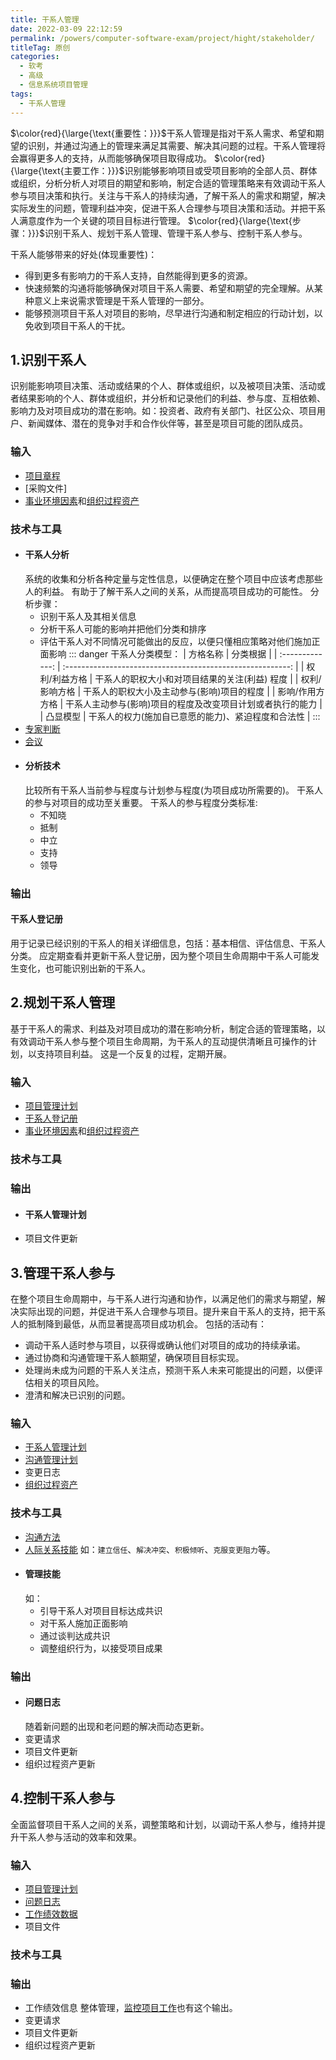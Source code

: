 ```yaml
---
title: 干系人管理
date: 2022-03-09 22:12:59
permalink: /powers/computer-software-exam/project/hight/stakeholder/
titleTag: 原创
categories: 
  - 软考
  - 高级
  - 信息系统项目管理
tags: 
  - 干系人管理
---
```

$\color{red}{\large{\text{重要性：}}}$干系人管理是指对干系人需求、希望和期望的识别，并通过沟通上的管理来满足其需要、解决其问题的过程。干系人管理将会赢得更多人的支持，从而能够确保项目取得成功。
$\color{red}{\large{\text{主要工作：}}}$识别能够影响项目或受项目影响的全部人员、群体或组织，分析分析人对项目的期望和影响，制定合适的管理策略来有效调动干系人参与项目决策和执行。关注与干系人的持续沟通，了解干系人的需求和期望，解决实际发生的问题，管理利益冲突，促进干系人合理参与项目决策和活动。并把干系人满意度作为一个关键的项目目标进行管理。
$\color{red}{\large{\text{步骤：}}}$识别干系人、规划干系人管理、管理干系人参与、控制干系人参与。
<!-- more -->
干系人能够带来的好处(体现重要性)：
- 得到更多有影响力的干系人支持，自然能得到更多的资源。
- 快速频繁的沟通将能够确保对项目干系人需要、希望和期望的完全理解。从某种意义上来说需求管理是干系人管理的一部分。
- 能够预测项目干系人对项目的影响，尽早进行沟通和制定相应的行动计划，以免收到项目干系人的干扰。
## 1.识别干系人
识别能影响项目决策、活动或结果的个人、群体或组织，以及被项目决策、活动或者结果影响的个人、群体或组织，并分析和记录他们的利益、参与度、互相依赖、影响力及对项目成功的潜在影响。如：投资者、政府有关部门、社区公众、项目用户、新闻媒体、潜在的竞争对手和合作伙伴等，甚至是项目可能的团队成员。
### 输入
- [项目章程](01.整体管理.md#项目章程)
- [采购文件]
- [事业环境因素](01.整体管理.md#事业环境因素)和[组织过程资产](01.整体管理.md#组织过程资产)
### 技术与工具
- #### 干系人分析
  系统的收集和分析各种定量与定性信息，以便确定在整个项目中应该考虑那些人的利益。
  有助于了解干系人之间的关系，从而提高项目成功的可能性。
  分析步骤：
  - 识别干系人及其相关信息
  - 分析干系人可能的影响并把他们分类和排序
  - 评估干系人对不同情况可能做出的反应，以便只懂相应策略对他们施加正面影响
  ::: danger
  干系人分类模型：
  |    方格名称     |                          分类根据                          |
  | :-------------: | :--------------------------------------------------------: |
  |  权利/利益方格  |       干系人的职权大小和对项目结果的关注(利益) 程度        |
  |  权利/影响方格  |         干系人的职权大小及主动参与(影响)项目的程度         |
  | 影响/作用方方格 | 干系人主动参与(影响)项目的程度及改变项目计划或者执行的能力 |
  |    凸显模型     |     干系人的权力(施加自已意愿的能力)、紧迫程度和合法性     |
  :::
- [专家判断](01.整体管理.md#专家判断)
- [会议](01.整体管理.md#会议)
- #### 分析技术
  比较所有干系人当前参与程度与计划参与程度(为项目成功所需要的)。
  干系人的参与对项目的成功至关重要。
  干系人的参与程度分类标准:
  - 不知晓
  - 抵制
  - 中立
  - 支持
  - 领导
### 输出
#### 干系人登记册
用于记录已经识别的干系人的相关详细信息，包括：基本相信、评估信息、干系人分类。
应定期查看并更新干系人登记册，因为整个项目生命周期中干系人可能发生变化，也可能识别出新的干系人。
## 2.规划干系人管理
基于干系人的需求、利益及对项目成功的潜在影响分析，制定合适的管理策略，以有效调动干系人参与整个项目生命周期，为干系人的互动提供清晰且可操作的计划，以支持项目利益。
这是一个反复的过程，定期开展。
### 输入
- [项目管理计划](01.整体管理.md#项目管理计划)
- [干系人登记册](#干系人登记册)
- [事业环境因素](01.整体管理.md#事业环境因素)和[组织过程资产](01.整体管理.md#组织过程资产)
### 技术与工具

### 输出
- #### 干系人管理计划
- 项目文件更新
## 3.管理干系人参与
在整个项目生命周期中，与干系人进行沟通和协作，以满足他们的需求与期望，解决实际出现的问题，并促进干系人合理参与项目。提升来自干系人的支持，把干系人的抵制降到最低，从而显著提高项目成功机会。
包括的活动有：
- 调动干系人适时参与项目，以获得或确认他们对项目的成功的持续承诺。
- 通过协商和沟通管理干系人额期望，确保项目目标实现。
- 处理尚未成为问题的干系人关注点，预测干系人未来可能提出的问题，以便评估相关的项目风险。
- 澄清和解决已识别的问题。
### 输入
- [干系人管理计划](#干系人管理计划)
- [沟通管理计划](07.沟通管理.md#沟通管理计划)
- 变更日志
- [组织过程资产](01.整体管理.md#组织过程资产)
### 技术与工具
- [沟通方法](07.沟通管理.md#沟通方法)
- [人际关系技能](06.人力资源管理.md#人际关系技能)
  如：`建立信任`、`解决冲突`、`积极倾听`、`克服变更阻力`等。
- #### 管理技能
  如：
  - 引导干系人对项目目标达成共识
  - 对干系人施加正面影响
  - 通过谈判达成共识
  - 调整组织行为，以接受项目成果
### 输出
- #### 问题日志
  随着新问题的出现和老问题的解决而动态更新。
- 变更请求
- 项目文件更新
- 组织过程资产更新
## 4.控制干系人参与
全面监督项目干系人之间的关系，调整策略和计划，以调动干系人参与，维持并提升干系人参与活动的效率和效果。
### 输入
- [项目管理计划](01.整体管理.md#项目管理计划)
- [问题日志](#问题日志)
- [工作绩效数据](01.整体管理.md#工作绩效数据)
- 项目文件
### 技术与工具

### 输出
- 工作绩效信息
  整体管理，[监控项目工作](01.整体管理.md#4监控项目工作)也有这个输出。
- 变更请求
- 项目文件更新
- 组织过程资产更新